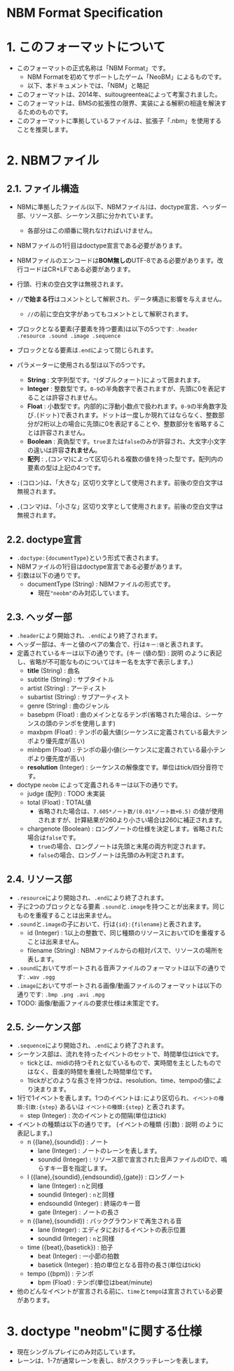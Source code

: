NBM Format Specification
========================
# 1. このフォーマットについて
* このフォーマットの正式名称は「NBM Format」です。
    * NBM Formatを初めてサポートしたゲーム「NeoBM」によるものです。
    * 以下、本ドキュメントでは、「NBM」と略記
* このフォーマットは、2014年、suitougreenteaによって考案されました。
* このフォーマットは、BMSの拡張性の限界、実装による解釈の相違を解決するためのものです。
* このフォーマットに準拠しているファイルは、拡張子「.nbm」を使用することを推奨します。

# 2. NBMファイル
## 2.1. ファイル構造
* NBMに準拠したファイル(以下、NBMファイル)は、doctype宣言、ヘッダー部、リソース部、シーケンス部に分かれています。
    * 各部分はこの順番に現れなければいけません。
* NBMファイルの1行目はdoctype宣言である必要があります。
* NBMファイルのエンコードは**BOM無しの**UTF-8である必要があります。改行コードはCR+LFである必要があります。
* 行頭、行末の空白文字は無視されます。
* `//`**で始まる行**はコメントとして解釈され、データ構造に影響を与えません。
    * `//`の前に空白文字があってもコメントとして解釈されます。
* ブロックとなる要素(子要素を持つ要素)は以下の5つです: `.header .resource .sound .image .sequence`

* ブロックとなる要素は`.end`によって閉じられます。
* パラメーターに使用される型は以下の5つです。
    * **String** : 文字列型です。`"`(ダブルクォート)によって囲まれます。
    * **Integer** : 整数型です。`0-9`の半角数字で表されますが、先頭に0を表記することは許容されません。
    * **Float** : 小数型です。内部的に浮動小数点で扱われます。`0-9`の半角数字及び`.`(ドット)で表されます。ドットは一度しか現れてはならなく、整数部分が2桁以上の場合に先頭に0を表記することや、整数部分を省略することは許容されません。
    * **Boolean** : 真偽型です。`true`または`false`のみが許容され、大文字小文字の違いは許容**されません**。
    * **配列** : `,`(コンマ)によって区切られる複数の値を持った型です。配列内の要素の型は上記の4つです。
* `:`(コロン)は、「大きな」区切り文字として使用されます。前後の空白文字は無視されます。
* `,`(コンマ)は、「小さな」区切り文字として使用されます。前後の空白文字は無視されます。

## 2.2. doctype宣言
* `.doctype:{documentType}`という形式で表されます。
* NBMファイルの1行目はdoctype宣言である必要があります。
* 引数は以下の通りです。
    * documentType (String) : NBMファイルの形式です。
        * 現在`"neobm"`のみ対応しています。

## 2.3. ヘッダー部
* `.header`により開始され、`.end`により終了されます。
* ヘッダー部は、キーと値のペアの集合で、行は`キー:値`と表されます。
* 定義されているキーは以下の通りです。(キー (値の型) : 説明 のように表記し、省略が不可能なものについてはキー名を太字で表示します。)
    * **title** (String) : 曲名
    * subtitle (String) : サブタイトル
    * artist (String) : アーティスト
    * subartist (String) : サブアーティスト
    * genre (String) : 曲のジャンル
    * basebpm (Float) : 曲のメインとなるテンポ(省略された場合は、シーケンスの頭のテンポを使用します)
    * maxbpm (Float) : テンポの最大値(シーケンスに定義されている最大テンポより優先度が高い)
    * minbpm (Float) : テンポの最小値(シーケンスに定義されている最小テンポより優先度が高い)
    * **resolution** (Integer) : シーケンスの解像度です。単位はtick/四分音符です。
* doctype `neobm` によって定義されるキーは以下の通りです。
    * judge (配列) : TODO 未実装
    * total (Float) : TOTAL値
        * 省略された場合は、`7.605*ノート数/(0.01*ノート数+6.5)` の値が使用されますが、計算結果が260より小さい場合は260に補正されます。
    * chargenote (Boolean) : ロングノートの仕様を決定します。省略された場合は`false`です。
        * `true`の場合、ロングノートは先頭と末尾の両方判定されます。
        * `false`の場合、ロングノートは先頭のみ判定されます。

## 2.4. リソース部
* `.resource`により開始され、`.end`により終了されます。
* 子に2つのブロックとなる要素 `.sound`と`.image`を持つことが出来ます。同じものを重複することは出来ません。
* `.sound`と`.image`の子において、行は`{id}:{filename}`と表されます。
    * id (Integer) : 1以上の整数で、同じ種類のリソースにおいてIDを重複することは出来ません。
    * filename (String) : NBMファイルからの相対パスで、リソースの場所を表します。
* `.sound`においてサポートされる音声ファイルのフォーマットは以下の通りです: `.wav .ogg`
* `.image`においてサポートされる画像/動画ファイルのフォーマットは以下の通りです: `.bmp .png .avi .mpg`
* TODO: 画像/動画ファイルの要求仕様は未策定です。

## 2.5. シーケンス部
* `.sequence`により開始され、`.end`により終了されます。
* シーケンス部は、流れを持ったイベントのセットで、時間単位はtickです。
    * tickとは、midiの持つそれと似ているもので、実時間を主としたものではなく、音楽的時間を重視した時間単位です。
    * 1tickがどのような長さを持つかは、resolution、time、tempoの値により決まります。
* 1行で1イベントを表します。1つのイベントは`:`により区切られ、`イベントの種類:引数:{step}` あるいは `イベントの種類:{step}` と表されます。
    * step (Integer) : 次のイベントとの間隔(単位はtick)
* イベントの種類は以下の通りです。 (イベントの種類 (引数) : 説明 のように表記します。)
    * n ({lane},{soundid}) : ノート
        * lane (Integer) : ノートのレーンを表します。
        * soundid (Integer) : リソース部で宣言された音声ファイルのIDで、鳴らすキー音を指定します。
    * l ({lane},{soundid},{endsoundid},{gate}) : ロングノート
        * lane (Integer) : `n`と同様
        * soundid (Integer) : `n`と同様
        * endsoundid (Integer) : 終端のキー音
        * gate (Integer) : ノートの長さ
    * n ({lane},{soundid}) : バックグラウンドで再生される音
        * lane (Integer) : エディタにおけるイベントの表示位置
        * soundid (Integer) : `n`と同様
    * time ({beat},{basetick}) : 拍子
        * beat (Integer) : 一小節の拍数
        * basetick (Integer) : 拍の単位となる音符の長さ(単位はtick)
    * tempo ({bpm}) : テンポ
        * bpm (Float) : テンポ(単位はbeat/minute)
* 他のどんなイベントが宣言される前に、`time`と`tempo`は宣言されている必要があります。

# 3. doctype "neobm"に関する仕様
* 現在シングルプレイにのみ対応しています。
* レーンは、1-7が通常レーンを表し、8がスクラッチレーンを表します。
